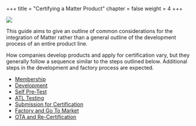 +++
title = "Certifying a Matter Product"
chapter = false
weight = 4
+++

![](./imgs/product_certification_flow.png)

This guide aims to give an outline of common considerations for the
integration of Matter rather than a general outline of the development process
of an entire product line.

How companies develop products and apply for certification vary,
but they generally follow a sequence similar to the steps outlined below.
Additional steps in the development and factory process are expected.

- [Membership](./membership.md)
- [Development](./development.md)
- [Self Pre-Test](./self_pre_test.md)
- [ATL Testing](./atl_testing.md)
- [Submission for Certification](./submission_for_certification.md)
- [Factory and Go To Market](./factory_market.md)
- [OTA and Re-Certification](./ota_recert.md)